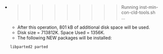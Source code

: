 * >>>>>>>>> Running inst-min-con-cld-tools.sh ...
  * After this operation, 801 kB of additional disk space will be used.
  * Disk size = 713812K. Space Used = 1356K.
  * The following NEW packages will be installed:
  ```bash
  libparted2 parted
  ```
